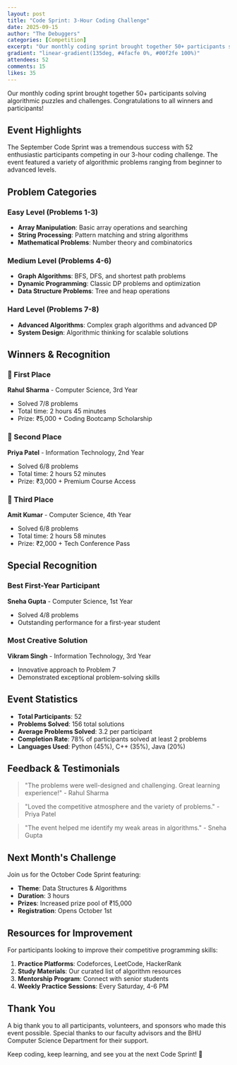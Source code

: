 ```yaml
---
layout: post
title: "Code Sprint: 3-Hour Coding Challenge"
date: 2025-09-15
author: "The Debuggers"
categories: [Competition]
excerpt: "Our monthly coding sprint brought together 50+ participants solving algorithmic puzzles and challenges. Congratulations to all winners and participants!"
gradient: "linear-gradient(135deg, #4facfe 0%, #00f2fe 100%)"
attendees: 52
comments: 15
likes: 35
---
```


Our monthly coding sprint brought together 50+ participants solving algorithmic puzzles and challenges. Congratulations to all winners and participants!

## Event Highlights

The September Code Sprint was a tremendous success with 52 enthusiastic participants competing in our 3-hour coding challenge. The event featured a variety of algorithmic problems ranging from beginner to advanced levels.

## Problem Categories

### Easy Level (Problems 1-3)
- **Array Manipulation**: Basic array operations and searching
- **String Processing**: Pattern matching and string algorithms
- **Mathematical Problems**: Number theory and combinatorics

### Medium Level (Problems 4-6)
- **Graph Algorithms**: BFS, DFS, and shortest path problems
- **Dynamic Programming**: Classic DP problems and optimization
- **Data Structure Problems**: Tree and heap operations

### Hard Level (Problems 7-8)
- **Advanced Algorithms**: Complex graph algorithms and advanced DP
- **System Design**: Algorithmic thinking for scalable solutions

## Winners & Recognition

### 🥇 First Place
**Rahul Sharma** - Computer Science, 3rd Year
- Solved 7/8 problems
- Total time: 2 hours 45 minutes
- Prize: ₹5,000 + Coding Bootcamp Scholarship

### 🥈 Second Place
**Priya Patel** - Information Technology, 2nd Year
- Solved 6/8 problems
- Total time: 2 hours 52 minutes
- Prize: ₹3,000 + Premium Course Access

### 🥉 Third Place
**Amit Kumar** - Computer Science, 4th Year
- Solved 6/8 problems
- Total time: 2 hours 58 minutes
- Prize: ₹2,000 + Tech Conference Pass

## Special Recognition

### Best First-Year Participant
**Sneha Gupta** - Computer Science, 1st Year
- Solved 4/8 problems
- Outstanding performance for a first-year student

### Most Creative Solution
**Vikram Singh** - Information Technology, 3rd Year
- Innovative approach to Problem 7
- Demonstrated exceptional problem-solving skills

## Event Statistics

- **Total Participants**: 52
- **Problems Solved**: 156 total solutions
- **Average Problems Solved**: 3.2 per participant
- **Completion Rate**: 78% of participants solved at least 2 problems
- **Languages Used**: Python (45%), C++ (35%), Java (20%)

## Feedback & Testimonials

> "The problems were well-designed and challenging. Great learning experience!" - Rahul Sharma

> "Loved the competitive atmosphere and the variety of problems." - Priya Patel

> "The event helped me identify my weak areas in algorithms." - Sneha Gupta

## Next Month's Challenge

Join us for the October Code Sprint featuring:
- **Theme**: Data Structures & Algorithms
- **Duration**: 3 hours
- **Prizes**: Increased prize pool of ₹15,000
- **Registration**: Opens October 1st

## Resources for Improvement

For participants looking to improve their competitive programming skills:

1. **Practice Platforms**: Codeforces, LeetCode, HackerRank
2. **Study Materials**: Our curated list of algorithm resources
3. **Mentorship Program**: Connect with senior students
4. **Weekly Practice Sessions**: Every Saturday, 4-6 PM

## Thank You

A big thank you to all participants, volunteers, and sponsors who made this event possible. Special thanks to our faculty advisors and the BHU Computer Science Department for their support.

Keep coding, keep learning, and see you at the next Code Sprint! 🚀
